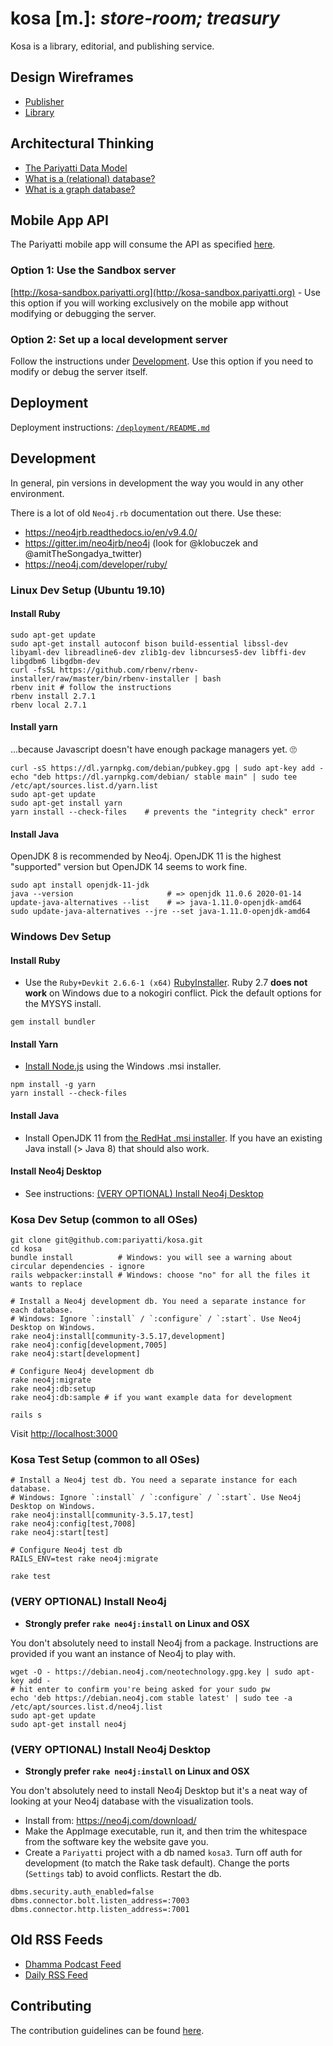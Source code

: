 # kosa [m.]: _store-room; treasury_

Kosa is a library, editorial, and publishing service.

## Design Wireframes

- [Publisher](https://whimsical.com/4tTbGHDiYkYXj7cUnTBSTb)
- [Library](https://whimsical.com/6LN2LDkv1bRyyuojyiJ8oV)

## Architectural Thinking

- [The Pariyatti Data Model](https://github.com/pariyatti/agga/blob/master/docs/data-models.pdf)
- [What is a (relational) database?](https://docs.google.com/document/d/1QuiWPaAUH9_UOeBouGGCgF_FyRRhoL4uLkfKvSsbw2o/edit#)
- [What is a graph database?](https://neo4j.com/developer/graph-database/)

## Mobile App API

The Pariyatti mobile app will consume the API as specified [here](https://github.com/pariyatti/kosa/blob/master/docs/api.md).

### Option 1: Use the Sandbox server

[http://kosa-sandbox.pariyatti.org](http://kosa-sandbox.pariyatti.org) - Use this option if you will working exclusively on the mobile app without modifying or debugging the server.

### Option 2: Set up a local development server

Follow the instructions under [Development](https://github.com/pariyatti/kosa#development). Use this option if you need to modify or debug the server itself.

## Deployment

Deployment instructions: [`/deployment/README.md`](https://github.com/pariyatti/kosa/blob/master/deployment/README.md)

## Development

In general, pin versions in development the way you would in any other environment.

There is a lot of old `Neo4j.rb` documentation out there. Use these:

- https://neo4jrb.readthedocs.io/en/v9.4.0/
- https://gitter.im/neo4jrb/neo4j (look for @klobuczek and @amitTheSongadya_twitter)
- https://neo4j.com/developer/ruby/

### Linux Dev Setup (Ubuntu 19.10)

#### Install Ruby

```
sudo apt-get update
sudo apt-get install autoconf bison build-essential libssl-dev libyaml-dev libreadline6-dev zlib1g-dev libncurses5-dev libffi-dev libgdbm6 libgdbm-dev
curl -fsSL https://github.com/rbenv/rbenv-installer/raw/master/bin/rbenv-installer | bash
rbenv init # follow the instructions
rbenv install 2.7.1
rbenv local 2.7.1
```

#### Install yarn

...because Javascript doesn't have enough package managers yet. 🙄

```
curl -sS https://dl.yarnpkg.com/debian/pubkey.gpg | sudo apt-key add -
echo "deb https://dl.yarnpkg.com/debian/ stable main" | sudo tee /etc/apt/sources.list.d/yarn.list
sudo apt-get update
sudo apt-get install yarn
yarn install --check-files    # prevents the "integrity check" error
```

#### Install Java

OpenJDK 8 is recommended by Neo4j. OpenJDK 11 is the highest "supported" version but OpenJDK 14 seems to work fine.

```
sudo apt install openjdk-11-jdk
java --version                     # => openjdk 11.0.6 2020-01-14
update-java-alternatives --list    # => java-1.11.0-openjdk-amd64
sudo update-java-alternatives --jre --set java-1.11.0-openjdk-amd64
```

### Windows Dev Setup

#### Install Ruby

- Use the `Ruby+Devkit 2.6.6-1 (x64)` [RubyInstaller](https://rubyinstaller.org/downloads/). Ruby 2.7 **does not work** on Windows due to a nokogiri conflict. Pick the default options for the MYSYS install.

```
gem install bundler
```

#### Install Yarn

- [Install Node.js](https://nodejs.org/en/download/) using the Windows .msi installer.

```
npm install -g yarn
yarn install --check-files
```

#### Install Java

- Install OpenJDK 11 from [the RedHat .msi installer](https://developers.redhat.com/products/openjdk/download). If you have an existing Java install (> Java 8) that should also work.

#### Install Neo4j Desktop

- See instructions: [(VERY OPTIONAL) Install Neo4j Desktop](https://github.com/pariyatti/kosa/#very-optional-install-neo4j-desktop)

### Kosa Dev Setup (common to all OSes)

```
git clone git@github.com:pariyatti/kosa.git
cd kosa
bundle install          # Windows: you will see a warning about circular dependencies - ignore
rails webpacker:install # Windows: choose "no" for all the files it wants to replace

# Install a Neo4j development db. You need a separate instance for each database.
# Windows: Ignore `:install` / `:configure` / `:start`. Use Neo4j Desktop on Windows.
rake neo4j:install[community-3.5.17,development]
rake neo4j:config[development,7005]
rake neo4j:start[development]

# Configure Neo4j development db
rake neo4j:migrate
rake neo4j:db:setup
rake neo4j:db:sample # if you want example data for development

rails s
```

Visit [http://localhost:3000](http://localhost:3000)

### Kosa Test Setup (common to all OSes)

```
# Install a Neo4j test db. You need a separate instance for each database.
# Windows: Ignore `:install` / `:configure` / `:start`. Use Neo4j Desktop on Windows.
rake neo4j:install[community-3.5.17,test]
rake neo4j:config[test,7008]
rake neo4j:start[test]

# Configure Neo4j test db
RAILS_ENV=test rake neo4j:migrate

rake test
```

### (VERY OPTIONAL) Install Neo4j

- **Strongly prefer `rake neo4j:install` on Linux and OSX**

You don't absolutely need to install Neo4j from a package. Instructions are provided if you want an instance of Neo4j to play with.

```
wget -O - https://debian.neo4j.com/neotechnology.gpg.key | sudo apt-key add -
# hit enter to confirm you're being asked for your sudo pw
echo 'deb https://debian.neo4j.com stable latest' | sudo tee -a /etc/apt/sources.list.d/neo4j.list
sudo apt-get update
sudo apt-get install neo4j
```

### (VERY OPTIONAL) Install Neo4j Desktop

- **Strongly prefer `rake neo4j:install` on Linux and OSX**

You don't absolutely need to install Neo4j Desktop but it's a neat way of looking at your Neo4j database with the visualization tools.

- Install from: https://neo4j.com/download/
- Make the AppImage executable, run it, and then trim the whitespace from the software key the website gave you.
- Create a `Pariyatti` project with a db named `kosa3`. Turn off auth for development (to match the Rake task default). Change the ports (`Settings` tab) to avoid conflicts. Restart the db.

```
dbms.security.auth_enabled=false
dbms.connector.bolt.listen_address=:7003
dbms.connector.http.listen_address=:7001
```

## Old RSS Feeds

- [Dhamma Podcast Feed](http://feeds.pariyatti.org/dhammapodcasts)
- [Daily RSS Feed](https://www.pariyatti.org/Free-Resources/Daily-Words/RSS-Feeds)

## Contributing

The contribution guidelines can be found [here](https://github.com/pariyatti/agga/blob/master/CONTRIBUTING.md).
